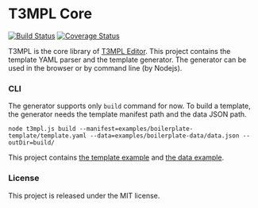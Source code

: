 # T3MPL Core

[![Build Status](https://travis-ci.org/b4rtaz/t3mpl-core.svg?branch=master)](https://travis-ci.org/b4rtaz/t3mpl-core) [![Coverage Status](https://coveralls.io/repos/github/b4rtaz/t3mpl-core/badge.svg?branch=master)](https://coveralls.io/github/b4rtaz/t3mpl-core?branch=master)

T3MPL is the core library of [T3MPL Editor](https://github.com/b4rtaz/t3mpl-editor). This project contains the template YAML parser and the template generator. The generator can be used in the browser or by command line (by Nodejs).

### CLI

The generator supports only `build` command for now. To build a template, the generator needs the template manifest path and the data JSON path.

```node t3mpl.js build --manifest=examples/boilerplate-template/template.yaml --data=examples/boilerplate-data/data.json --outDir=build/```

This project contains [the template example](examples/boilerplate-template) and [the data example](examples/boilerplate-data).

### License

This project is released under the MIT license.

